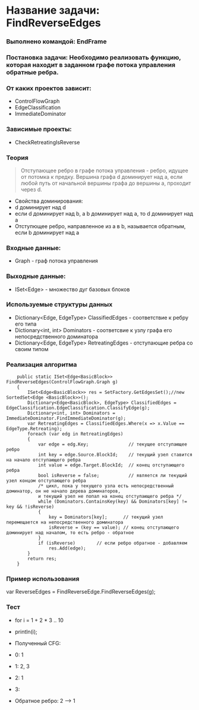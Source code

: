 # Название задачи: FindReverseEdges

### Выполнено командой: EndFrame

### Постановка задачи: Необходимо реализовать функцию, которая находит в заданном графе потока управления обратные ребра.

### От каких проектов зависит:

  - ControlFlowGraph
  - EdgeClassification
  - ImmediateDominator

### Зависимые проекты:

  - CheckRetreatingIsReverse

### Теория

> Отступающее ребро в графе потока управления - ребро, идущее от потомка к предку.
Вершина графа d доминирует над a, если любой путь от начальной вершины графа до вершины а, проходит через d. 
- Свойства доминирования: 
-   d доминирует над d
-   если d доминирует над b, а b доминирует над a, то d доминирует над a
- Отступющее ребро, направленное из a в b, называется обратным, если b доминирует над a

### Входные данные:
 - Graph - граф потока управления

### Выходные данные:
 - ISet<Edge<BasicBlock>> - множество дуг базовых блоков

### Используемые структуры данных

 - Dictionary<Edge<BasicBlock>, EdgeType> ClassifiedEdges - соответствие к ребру его типа
 - Dictionary<int, int> Dominators - соответсвие к узлу графа его непосредственного доминатора
 - Dictionary<Edge<BasicBlock>, EdgeType> RetreatingEdges - отступающие ребра со своим типом

### Реализация алгоритма

        public static ISet<Edge<BasicBlock>> FindReverseEdges(ControlFlowGraph.Graph g)
        {
            ISet<Edge<BasicBlock>> res = SetFactory.GetEdgesSet();//new SortedSet<Edge <BasicBlock>>();
            Dictionary<Edge<BasicBlock>, EdgeType> ClassifiedEdges = EdgeClassification.EdgeClassification.ClassifyEdge(g);
            Dictionary<int, int> Dominators = ImmediateDominator.FindImmediateDominator(g);
            var RetreatingEdges = ClassifiedEdges.Where(x => x.Value == EdgeType.Retreating);
            foreach (var edg in RetreatingEdges)
            {
                var edge = edg.Key;               // текущее отступающее ребро
                int key = edge.Source.BlockId;    // текущий узел ставится на начало отступающего ребра
                int value = edge.Target.BlockId;  // конец отступающего ребра
                bool isReverse = false;           // является ли текущий узел концом отступающего ребра
                /* цикл, пока у текущего узла есть непосредственный доминатор, он не начало дерева доминаторов, 
                и текущий узел не попал на конец отступающего ребра */
                while (Dominators.ContainsKey(key) && Dominators[key] != key && !isReverse)
                {
                    key = Dominators[key];      // текущий узел перемещается на непосредственного доминатора
                    isReverse = (key == value); // конец отступающего доминирует над началом, то есть ребро - обратное
                }
                if (isReverse)        // если ребро обратное - добавляем
                    res.Add(edge); 
            }
            return res;
        }

### Пример использования

var ReverseEdges = FindReverseEdge.FindReverseEdges(g);

### Тест

- for i = 1 + 2 * 3 .. 10
-   println(i);
  
- Полученный CFG: 
- 0: 1
- 1: 2, 3
- 2: 1
- 3: 
  
- Обратное ребро: 2 --> 1
